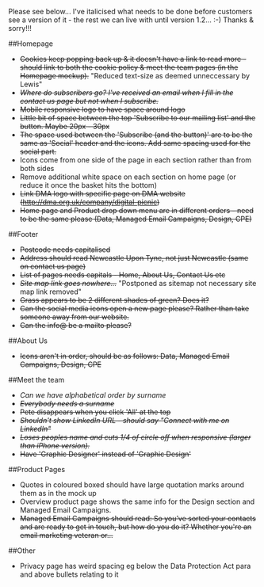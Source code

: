 Please see below... I've italicised what needs to be done before customers see a version of it - the rest we can live with until version 1.2... :-) Thanks & sorry!!!

##Homepage
- ~~Cookies keep popping back up & it doesn't have a link to read more - should link to both the cookie policy & meet the team pages (in the Homepage mockup).~~ "Reduced text-size as deemed unneccessary by Lewis"
- ~~_Where do subscribers go? I've received an email when I fill in the contact us page but not when I subscribe._~~
- ~~Mobile responsive logo to have space around logo~~
- ~~Little bit of space between the top 'Subscribe to our mailing list' and the button. Maybe 20px - 30px~~
- ~~The space used between the 'Subscribe (and the button)' are to be the same as 'Social' header and the icons. Add same spacing used for the social part.~~
- Icons come from one side of the page in each section rather than from both sides
- Remove additional white space on each section on home page (or reduce it once the basket hits the bottom)
- ~~Link DMA logo with specific page on DMA website (http://dma.org.uk/company/digital-picnic)~~
- ~~Home page and Product drop down menu are in different orders - need to be the same please (Data, Managed Email Campaigns, Design, CPE)~~
 
 
##Footer
- ~~Postcode needs capitalised~~
- ~~Address should read Newcastle Upon Tyne, not just Newcastle (same on contact us page)~~
- ~~List of pages needs capitals - Home, About Us, Contact Us etc~~
- ~~_Site map link goes nowhere..._~~ "Postponed as sitemap not necessary site map link removed"
- ~~Grass appears to be 2 different shades of green? Does it?~~
- ~~Can the social media icons open a new page please? Rather than take someone away from our website.~~ 
- ~~Can the info@ be a mailto please?~~
 
 
##About Us
- ~~Icons aren't in order, should be as follows: Data, Managed Email Campaigns, Design, CPE~~
 
##Meet the team
- _Can we have alphabetical order by surname_
- ~~_Everybody needs a surname_~~
- ~~Pete disappears when you click 'All' at the top~~
- ~~_Shouldn't show LinkedIn URL - should say "Connect with me on LinkedIn"_~~
- ~~_Loses peoples name and cuts 1/4 of circle off when responsive (larger than iPhone version)._~~
- ~~Have 'Graphic Designer' instead of 'Graphic Design'~~
 
 
##Product Pages
- Quotes in coloured boxed should have large quotation marks around them as in the mock up
- Overview product page shows the same info for the Design section and Managed Email Campaigns. 
- ~~Managed Email Campaigns should read: So you’ve sorted your contacts and are ready to get in touch, but how do you do it? Whether you're an email marketing veteran or...~~
 
##Other
- Privacy page has weird spacing eg below the Data Protection Act para and above bullets relating to it